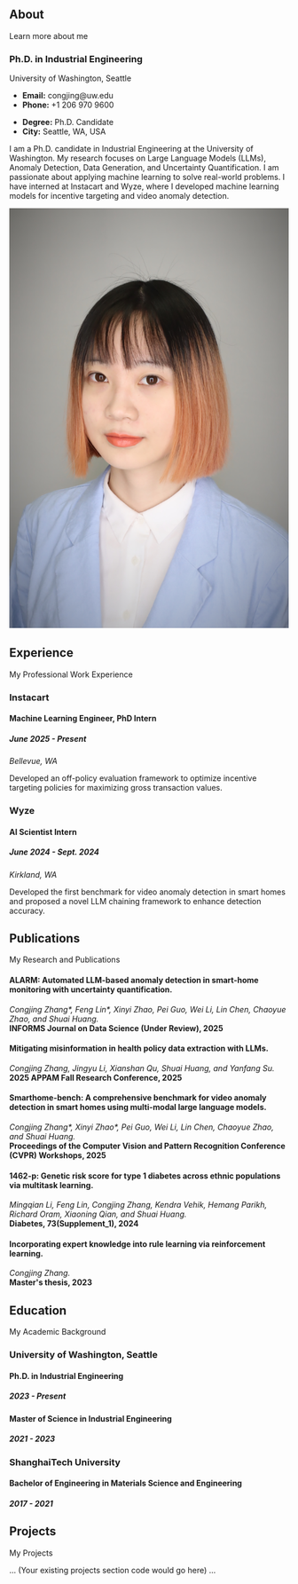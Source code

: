 <div class="about-me container">

<div class="section-title">
<h2>About</h2>
<p>Learn more about me</p>
</div>

<!-- This is the new code -->
<div class="row">
  <!-- Text Block (Now on the left) -->
  <div class="col-lg-8 pt-4 pt-lg-0 content" data-aos="fade-left">
    <h3>Ph.D. in Industrial Engineering</h3>
    <p class="fst-italic">
      University of Washington, Seattle
    </p>
    <div class="row">
      <div class="col-lg-6">
        <ul>
          <li><i class="bi bi-chevron-right"></i> <strong>Email:</strong> <span>congjing@uw.edu</span></li>
          <li><i class="bi bi-chevron-right"></i> <strong>Phone:</strong> <span>+1 206 970 9600</span></li>
        </ul>
      </div>
      <div class="col-lg-6">
        <ul>
          <li><i class="bi bi-chevron-right"></i> <strong>Degree:</strong> <span>Ph.D. Candidate</span></li>
          <li><i class="bi bi-chevron-right"></i> <strong>City:</strong> <span>Seattle, WA, USA</span></li>
        </ul>
      </div>
    </div>
    <p>
      I am a Ph.D. candidate in Industrial Engineering at the University of Washington. My research focuses on Large Language Models (LLMs), Anomaly Detection, Data Generation, and Uncertainty Quantification. I am passionate about applying machine learning to solve real-world problems. I have interned at Instacart and Wyze, where I developed machine learning models for incentive targeting and video anomaly detection.
    </p>
  </div>
  
  <!-- Image Block (Now on the right) -->
  <div class="col-lg-4" data-aos="fade-right">
    <img src="assets/img/me.jpg" class="img-fluid" alt="">
  </div>
</div>



</div>

<!-- ======= Experience Section ======= -->

<section id="experience" class="experience">
<div class="container">
<div class="section-title">
<h2>Experience</h2>
<p>My Professional Work Experience</p>
</div>
<div class="row">
<div class="col-lg-6">
<h3 class="experience-title">Instacart</h3>
<div class="experience-item">
<h4>Machine Learning Engineer, PhD Intern</h4>
<h5>June 2025 - Present</h5>
<p><em>Bellevue, WA </em></p>
<p>Developed an off-policy evaluation framework to optimize incentive targeting policies for maximizing gross transaction values.</p>
</div>
</div>
<div class="col-lg-6">
<h3 class="experience-title">Wyze</h3>
<div class="experience-item">
<h4>AI Scientist Intern</h4>
<h5>June 2024 - Sept. 2024</h5>
<p><em>Kirkland, WA </em></p>
<p>Developed the first benchmark for video anomaly detection in smart homes and proposed a novel LLM chaining framework to enhance detection accuracy.</p>
</div>
</div>
</div>
</div>
</section><!-- End Experience Section -->

<!-- ======= Publications Section ======= -->

<section id="publications" class="publications section-bg">
<div class="container">
<div class="section-title">
<h2>Publications</h2>
<p>My Research and Publications</p>
</div>
<div class="row">
<div class="col-lg-12" data-aos="fade-up">
<div class="publication-item">
<h4>ALARM: Automated LLM-based anomaly detection in smart-home monitoring with uncertainty quantification.</h4>
<p><em>Congjing Zhang*, Feng Lin*, Xinyi Zhao, Pei Guo, Wei Li, Lin Chen, Chaoyue Zhao, and Shuai Huang.</em><br>
<strong>INFORMS Journal on Data Science (Under Review), 2025</strong></p>
</div>
<div class="publication-item">
<h4>Mitigating misinformation in health policy data extraction with LLMs.</h4>
<p><em>Congjing Zhang, Jingyu Li, Xianshan Qu, Shuai Huang, and Yanfang Su.</em><br>
<strong>2025 APPAM Fall Research Conference, 2025</strong></p>
</div>
<div class="publication-item">
<h4>Smarthome-bench: A comprehensive benchmark for video anomaly detection in smart homes using multi-modal large language models.</h4>
<p><em>Congjing Zhang*, Xinyi Zhao*, Pei Guo, Wei Li, Lin Chen, Chaoyue Zhao, and Shuai Huang.</em><br>
<strong>Proceedings of the Computer Vision and Pattern Recognition Conference (CVPR) Workshops, 2025</strong></p>
</div>
<div class="publication-item">
<h4>1462-p: Genetic risk score for type 1 diabetes across ethnic populations via multitask learning.</h4>
<p><em>Mingqian Li, Feng Lin, Congjing Zhang, Kendra Vehik, Hemang Parikh, Richard Oram, Xiaoning Qian, and Shuai Huang.</em><br>
<strong>Diabetes, 73(Supplement_1), 2024</strong></p>
</div>
<div class="publication-item">
<h4>Incorporating expert knowledge into rule learning via reinforcement learning.</h4>
<p><em>Congjing Zhang.</em><br>
<strong>Master's thesis, 2023</strong></p>
</div>
</div>
</div>
</div>
</section><!-- End Publications Section -->

<!-- ======= Education Section ======= -->

<section id="education" class="education">
<div class="container">
<div class="section-title">
<h2>Education</h2>
<p>My Academic Background</p>
</div>
<div class="row">
<div class="col-lg-6">
<h3 class="education-title">University of Washington, Seattle</h3>
<div class="education-item">
<h4>Ph.D. in Industrial Engineering</h4>
<h5>2023 - Present</h5>
</div>
<div class="education-item">
<h4>Master of Science in Industrial Engineering</h4>
<h5>2021 - 2023</h5>
</div>
</div>
<div class="col-lg-6">
<h3 class="education-title">ShanghaiTech University</h3>
<div class="education-item">
<h4>Bachelor of Engineering in Materials Science and Engineering</h4>
<h5>2017 - 2021</h5>
</div>
</div>
</div>
</div>
</section><!-- End Education Section -->

<div class="portfolio">
<div class="container">
<div class="section-title">
<h2>Projects</h2>
<p>My Projects</p>
</div>
... (Your existing projects section code would go here) ...
</div>
</div>

